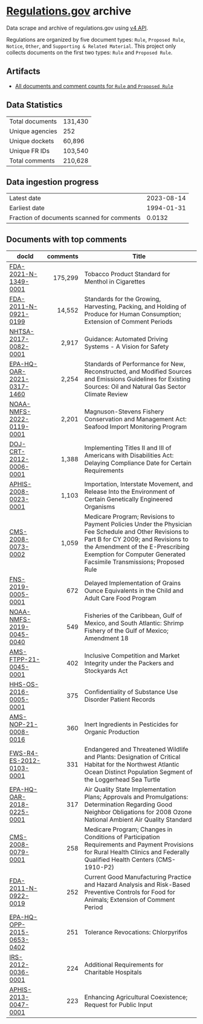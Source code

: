 # [Regulations.gov](https://www.regulations.gov/) archive

Data scrape and archive of regulations.gov using [v4 API](https://open.gsa.gov/api/regulationsgov/).

Regulations are organized by five document types: `Rule`, `Proposed Rule`, `Notice`, `Other`, and `Supporting & Related Material`. This project only collects documents on the first two types: `Rule` and `Proposed Rule`.

## Artifacts

+ [All documents and comment counts for `Rule` and `Proposed Rule`](artifacts/LISTING_rules_and_posted_rules.csv)


## Data Statistics
|     |     |
|---- |---- |
| Total documents | 131,430    |
| Unique agencies | 252    |
| Unique dockets  | 60,896   |
| Unique FR IDs   | 103,540      |
| Total comments  | 210,628  |

## Data ingestion progress
|     |     |
|---- |---- |
| Latest date   | 2023-08-14 |
| Earliest date | 1994-01-31    |
| Fraction of documents scanned for comments  | 0.0132 |

## Documents with top comments
| docId | comments | Title |
|------|---------:|-------|
| [FDA-2021-N-1349-0001](https://www.regulations.gov/document/FDA-2021-N-1349-0001) | 175,299 | Tobacco Product Standard for Menthol in Cigarettes |
| [FDA-2011-N-0921-0199](https://www.regulations.gov/document/FDA-2011-N-0921-0199) | 14,552 | Standards for the Growing, Harvesting, Packing, and Holding of Produce for Human Consumption; Extension of Comment Periods |
| [NHTSA-2017-0082-0001](https://www.regulations.gov/document/NHTSA-2017-0082-0001) | 2,917 | Guidance: Automated Driving Systems - A Vision for Safety |
| [EPA-HQ-OAR-2021-0317-1460](https://www.regulations.gov/document/EPA-HQ-OAR-2021-0317-1460) | 2,254 | Standards of Performance for New, Reconstructed, and Modified Sources and Emissions Guidelines for Existing Sources: Oil and Natural Gas Sector Climate Review |
| [NOAA-NMFS-2022-0119-0001](https://www.regulations.gov/document/NOAA-NMFS-2022-0119-0001) | 2,201 | Magnuson-Stevens Fishery Conservation and Management Act: Seafood Import Monitoring Program |
| [DOJ-CRT-2012-0006-0001](https://www.regulations.gov/document/DOJ-CRT-2012-0006-0001) | 1,388 | Implementing Titles II and III of Americans with Disabilities Act: Delaying Compliance Date for Certain Requirements |
| [APHIS-2008-0023-0001](https://www.regulations.gov/document/APHIS-2008-0023-0001) | 1,103 | Importation, Interstate Movement, and Release Into the Environment of Certain Genetically Engineered Organisms |
| [CMS-2008-0073-0002](https://www.regulations.gov/document/CMS-2008-0073-0002) | 1,059 | Medicare Program; Revisions to Payment Policies Under the Physician Fee Schedule and Other Revisions to Part B for CY 2009; and Revisions to the Amendment of the E-Prescribing Exemption for Computer Generated Facsimile Transmissions; Proposed Rule |
| [FNS-2019-0005-0001](https://www.regulations.gov/document/FNS-2019-0005-0001) | 672 | Delayed Implementation of Grains Ounce Equivalents in the Child and Adult Care Food Program |
| [NOAA-NMFS-2019-0045-0040](https://www.regulations.gov/document/NOAA-NMFS-2019-0045-0040) | 549 | Fisheries of the Caribbean, Gulf of Mexico, and South Atlantic: Shrimp Fishery of the Gulf of Mexico; Amendment 18 |
| [AMS-FTPP-21-0045-0001](https://www.regulations.gov/document/AMS-FTPP-21-0045-0001) | 402 | Inclusive Competition and Market Integrity under the Packers and Stockyards Act |
| [HHS-OS-2016-0005-0001](https://www.regulations.gov/document/HHS-OS-2016-0005-0001) | 375 | Confidentiality of Substance Use Disorder Patient Records |
| [AMS-NOP-21-0008-0016](https://www.regulations.gov/document/AMS-NOP-21-0008-0016) | 360 | Inert Ingredients in Pesticides for Organic Production |
| [FWS-R4-ES-2012-0103-0001](https://www.regulations.gov/document/FWS-R4-ES-2012-0103-0001) | 331 | Endangered and Threatened Wildlife and Plants: Designation of Critical Habitat for the Northwest Atlantic Ocean Distinct Population Segment of the Loggerhead Sea Turtle |
| [EPA-HQ-OAR-2018-0225-0001](https://www.regulations.gov/document/EPA-HQ-OAR-2018-0225-0001) | 317 | Air Quality State Implementation Plans; Approvals and Promulgations: Determination Regarding Good Neighbor Obligations for 2008 Ozone National Ambient Air Quality Standard |
| [CMS-2008-0079-0001](https://www.regulations.gov/document/CMS-2008-0079-0001) | 258 | Medicare Program; Changes in Conditions of Participation Requirements and Payment Provisions for Rural Health Clinics and Federally Qualified Health Centers (CMS-1910-P2) |
| [FDA-2011-N-0922-0019](https://www.regulations.gov/document/FDA-2011-N-0922-0019) | 252 | Current Good Manufacturing Practice and Hazard Analysis and Risk-Based Preventive Controls for Food for Animals; Extension of Comment Period |
| [EPA-HQ-OPP-2015-0653-0402](https://www.regulations.gov/document/EPA-HQ-OPP-2015-0653-0402) | 251 | Tolerance Revocations: Chlorpyrifos |
| [IRS-2012-0036-0001](https://www.regulations.gov/document/IRS-2012-0036-0001) | 224 | Additional Requirements for Charitable Hospitals |
| [APHIS-2013-0047-0001](https://www.regulations.gov/document/APHIS-2013-0047-0001) | 223 | Enhancing Agricultural Coexistence; Request for Public Input |

